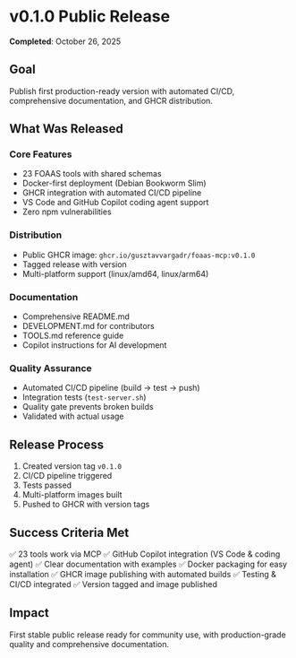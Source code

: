 # v0.1.0 Public Release

**Completed**: October 26, 2025

## Goal

Publish first production-ready version with automated CI/CD, comprehensive documentation, and GHCR distribution.

## What Was Released

### Core Features
- 23 FOAAS tools with shared schemas
- Docker-first deployment (Debian Bookworm Slim)
- GHCR integration with automated CI/CD pipeline
- VS Code and GitHub Copilot coding agent support
- Zero npm vulnerabilities

### Distribution
- Public GHCR image: `ghcr.io/gusztavvargadr/foaas-mcp:v0.1.0`
- Tagged release with version
- Multi-platform support (linux/amd64, linux/arm64)

### Documentation
- Comprehensive README.md
- DEVELOPMENT.md for contributors
- TOOLS.md reference guide
- Copilot instructions for AI development

### Quality Assurance
- Automated CI/CD pipeline (build → test → push)
- Integration tests (`test-server.sh`)
- Quality gate prevents broken builds
- Validated with actual usage

## Release Process

1. Created version tag `v0.1.0`
2. CI/CD pipeline triggered
3. Tests passed
4. Multi-platform images built
5. Pushed to GHCR with version tags

## Success Criteria Met

✅ 23 tools work via MCP
✅ GitHub Copilot integration (VS Code & coding agent)
✅ Clear documentation with examples
✅ Docker packaging for easy installation
✅ GHCR image publishing with automated builds
✅ Testing & CI/CD integrated
✅ Version tagged and image published

## Impact

First stable public release ready for community use, with production-grade quality and comprehensive documentation.
